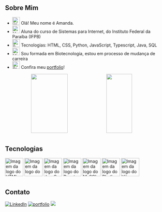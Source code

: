 <!--
<img style="margin-top:-200px;" alt="Amanda-pic" height="190" src="https://i.ibb.co/HK2LZYB/your-image.jpg" alt="Sua Imagem">
-->

## Sobre Mim

  - <img src="https://raw.githubusercontent.com/Tarikul-Islam-Anik/Animated-Fluent-Emojis/master/Emojis/People%20with%20activities/Woman%20Raising%20Hand%20Light%20Skin%20Tone.png" alt="Woman Raising Hand Light Skin Tone" width="25" height="25" /> Olá! Meu nome é Amanda.
  - <img src="https://raw.githubusercontent.com/Tarikul-Islam-Anik/Animated-Fluent-Emojis/master/Emojis/Food/Hot%20Beverage.png" alt="Hot Beverage" width="25" height="25" /> Aluna do curso de Sistemas para Internet, do Instituto Federal da Paraíba (IFPB)
  - <img src="https://raw.githubusercontent.com/Tarikul-Islam-Anik/Animated-Fluent-Emojis/master/Emojis/Hand%20gestures/Brain.png" alt="Brain" width="25" height="25" /> Tecnologias: HTML, CSS, Python, JavaScript, Typescript, Java, SQL
  - <img src="https://raw.githubusercontent.com/Tarikul-Islam-Anik/Animated-Fluent-Emojis/master/Emojis/Travel%20and%20places/High%20Voltage.png" alt="High Voltage" width="25" height="25" /> Sou formada em Biotecnologia, estou em processo de mudança de carreira
  - <img src="https://raw.githubusercontent.com/Tarikul-Islam-Anik/Animated-Fluent-Emojis/master/Emojis/Smilies/Blue%20Heart.png" alt="Blue Heart" width="25" height="25" /> Confira meu [portfolio](https://amandacdev.github.io/amanda-cruz-portfolio/)!




<div align="center">  
  <img width="49%" height="195px" src="https://github-readme-stats.vercel.app/api?username=amandacdev&show_icons=true&count_private=true&title_color=80F7D4&icon_color=9d00ff&text_color=c9d1d9&bg_color=0d1117&border_color=fff0" />  
  <img width="41%" height="195px" src="https://github-readme-stats.vercel.app/api/top-langs/?username=amandacdev&layout=compact&title_color=80F7D4&text_color=fff&bg_color=0d1117&border_color=fff0" />
</div>

<img src="./.github/assets/lineBar.png" width="100%" height="8px"/>

## Tecnologias

 <div style="display: inline-block;">
    <a target="_blank" href="https://developer.mozilla.org/en-US/docs/Glossary/HTML"><img style="width: 60px;" src="https://cdn.worldvectorlogo.com/logos/html-1.svg" alt="Imagem da logo do HTML"></a>
    <a target="_blank" href="https://developer.mozilla.org/pt-BR/docs/Web/CSS"><img style="width: 60px;" src="https://static-00.iconduck.com/assets.00/file-type-css-icon-1806x2048-r5fwjl3p.png" alt="Imagem da logo do css"></a>
    <a target="_blank" href="https://www.javascript.com/"><img style="width: 60px;" src="https://cdn.worldvectorlogo.com/logos/javascript-1.svg" alt="Imagem da logo do JavaScript"></a>
    <a target="_blank" href="https://react.dev/"><img style="width: 60px;" src="https://icon-library.com/images/react-icon/react-icon-29.jpg" alt="Imagem da logo do React"></a>
    <a target="_blank" href="https://www.mysql.com/"><img style="width: 60px;" src="https://cdn-icons-png.flaticon.com/512/5968/5968313.png" alt="Imagem da logo do MySQL"></a>
    <a target="_blank" href="https://www.python.org/"><img style="width: 60px;" src="https://cdn3.iconfinder.com/data/icons/logos-and-brands-adobe/512/267_Python-512.png" alt="Imagem da logo do Phython"></a>
    <a target="_blank" href="https://vitejs.dev/"><img style="width: 60px;" src="https://vitejs.dev/logo.svg" alt="Imagem da logo do Vite"></a>
 </div>

<img src="./.github/assets/lineBar.png" width="100%" height="8px"/>

## Contato

[![LinkedIn](https://img.shields.io/badge/linkedin-%230077B5.svg?style=for-the-badge&logo=linkedin&logoColor=white)](https://www.linkedin.com/in/amandacrz/)
[![portfolio](https://img.shields.io/badge/my_portfolio-000?style=for-the-badge&logo=ko-fi&logoColor=white)](https://amandacdev.github.io/amanda-cruz-portfolio/)
<a target="_blank" href="mailto:amanda10jp@gmail.com.br"><img src="https://img.shields.io/badge/-Gmail-%23333?style=for-the-badge&logo=gmail&logoColor=white"></a>

<!-- ![Snake animation](https://github.com/Amandacdev/Amandacdev/blob/output/github-contribution-grid-snake.svg) -->

